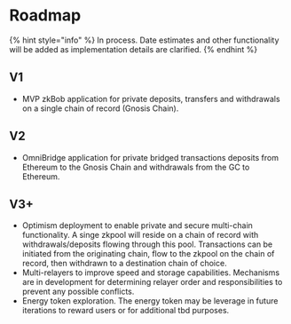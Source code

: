 # Roadmap

{% hint style="info" %}
In process. Date estimates and other functionality will be added as implementation details are clarified.
{% endhint %}

## V1

* MVP zkBob application for private deposits, transfers and withdrawals on a single chain of record (Gnosis Chain).

## V2

* OmniBridge application for private bridged transactions deposits from Ethereum to the Gnosis Chain and withdrawals from the GC to Ethereum.

## V3+

* Optimism deployment to enable private and secure multi-chain functionality. A singe zkpool will reside on a chain of record with withdrawals/deposits flowing through this pool. Transactions can be initiated from the originating chain, flow to the zkpool on the chain of record, then withdrawn to a destination chain of choice.
* Multi-relayers to improve speed and storage capabilities. Mechanisms are in development for determining relayer order and responsibilities to prevent any possible conflicts.&#x20;
* Energy token exploration. The energy token may be leverage in future iterations to reward users or for additional tbd purposes.
